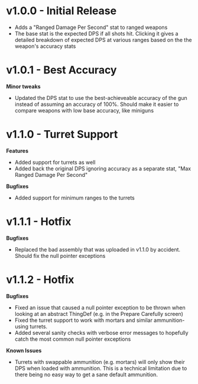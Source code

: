 # v1.0.0 - Initial Release
- Adds a "Ranged Damage Per Second" stat to ranged weapons
- The base stat is the expected DPS if all shots hit.  Clicking it gives a detailed breakdown of expected DPS  at various ranges based on the the weapon's accuracy stats


# v1.0.1 - Best Accuracy
**Minor tweaks**
- Updated the DPS stat to use the best-achieveable accuracy of the gun instead of assuming an accuracy of 100%.  Should make it easier to compare weapons with low base accuracy, like miniguns


# v1.1.0 - Turret Support
**Features**
- Added support for turrets as well
- Added back the original DPS ignoring accuracy as a separate stat, "Max Ranged Damage Per Second"

**Bugfixes**
- Added support for minimum ranges to the turrets


# v1.1.1 - Hotfix
**Bugfixes**
- Replaced the bad assembly that was uploaded in v1.1.0 by accident.  Should fix the null pointer exceptions

# v1.1.2 - Hotfix
**Bugfixes**
- Fixed an issue that caused a null pointer exception to be thrown when looking at an abstract ThingDef (e.g. in the Prepare Carefully screen)
- Fixed the turret support to work with mortars and similar ammunition-using turrets.
- Added several sanity checks with verbose error messages to hopefully catch the most common null pointer exceptions

**Known Issues**
- Turrets with swappable ammunition (e.g. mortars) will only show their DPS when loaded with ammunition.  This is a technical limitation due to there being no easy way to get a sane default ammunition.
